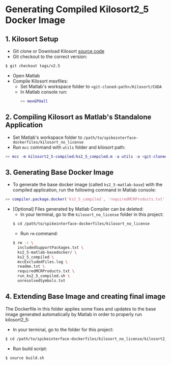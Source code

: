 # Generating Compiled Kilosort2_5 Docker Image

## 1. Kilosort Setup 
- Git clone or Download Kilosort [source code](https://github.com/MouseLand/Kilosort)
- Git checkout to the correct version:
```bash
$ git checkout tags/v2.5
```
- Open Matlab
- Compile Kilosort mexfiles:
  - Set Matlab's workspace folder to `<git-cloned-path>/Kilosort/CUDA`
  - In Matlab console run:
    ```matlab
    >> mexGPUall
    ```

## 2. Compiling Kilosort as Matlab's Standalone Application
- Set Matlab's workspace folder to `/path/to/spikeinterface-dockerfiles/kilosort_no_license`
- Run `mcc` command with `utils` folder and kilosort path:
```matlab
>> mcc -m kilosort2_5-compiled/ks2_5_compiled.m -a utils -a <git-cloned-path>/Kilosort
```

## 3. Generating Base Docker Image
- To generate the base docker image (called `ks2_5-matlab-base`) with the compiled application, run the following command in Matlab console:
```matlab
>> compiler.package.docker('ks2_5_compiled', 'requiredMCRProducts.txt', 'ImageName', 'ks2_5-matlab-base')
```

- [Optional] Files generated by Matlab Compiler can be deleted:
  - In your terminal, go to the `kilosort_no_license` folder in this project:
  ```bash
  $ cd /path/to/spikeinterface-dockerfiles/kilosort_no_license
  ```
  - Run `rm` command:
  ```bash
  $ rm -r \
    includedSupportPackages.txt \
    ks2_5-matlab-basedocker/ \
    ks2_5_compiled \
    mccExcludedFiles.log \
    readme.txt \
    requiredMCRProducts.txt \
    run_ks2_5_compiled.sh \
    unresolvedSymbols.txt
  ```

## 4. Extending Base Image and creating final image

The Dockerfile in this folder applies some fixes and updates to the base image generated automatically by Matlab in order to properly run kilosort2_5:

- In your terminal, go to the folder for this project:
```bash
$ cd /path/to/spikeinterface-dockerfiles/kilosort_no_license/kilosort2_5-compiled
```

- Run build script:
```bash
$ source build.sh
```
